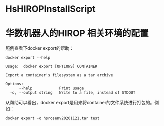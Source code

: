 # HsHIROPInstallScript
# 华数机器人的HIROP 相关环境的配置  

 照例查看下docker export的帮助：

    docker export --help
     
    Usage:  docker export [OPTIONS] CONTAINER
     
    Export a container's filesystem as a tar archive
     
    Options:
          --help            Print usage
      -o, --output string   Write to a file, instead of STDOUT

 从帮助可以看出，docker export是用来将container的文件系统进行打包的。例如：


	docker export -o hsrosenv20201121.tar test
